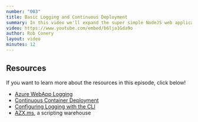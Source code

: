```yaml
---
number: "003"
title: Basic Logging and Continuous Deployment
summary: In this video we'll expand the super simple NodeJS web application from episode 001. We'll plug in the ExpressJS web framework and then setup our deployment to pull from DockerHub whenever an image is updated. To verify that everything is working, we'll setup basic logging.
video: https://www.youtube.com/embed/b6lja1Gda9o
author: Rob Conery
layout: video
minutes: 12
---
```


## Resources

If you want to learn more about the resources in this episode, click below!

 - [Azure WebApp Logging](https://docs.microsoft.com/azure/app-service/troubleshoot-diagnostic-logs?WT.mc_id=docs-azurecasts-robcon)
 - [Continuous Container Deployment](https://docs.microsoft.com/azure/app-service/containers/app-service-linux-ci-cd?WT.mc_id=docs-azurecasts-robcon)
 - [Configuring Logging with the CLI](https://docs.microsoft.com/cli/azure/webapp/log?view=azure-cli-latest&WT.mc_id=docs-azurecasts-robcon)
 - [AZX.ms](https://azx.ms), a scripting warehouse